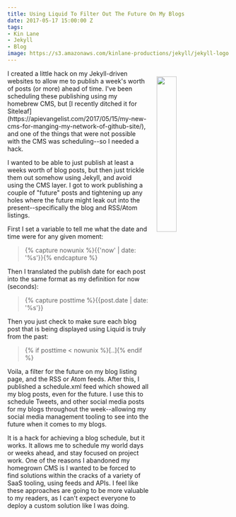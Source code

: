 ```yaml
---
title: Using Liquid To Filter Out The Future On My Blogs
date: 2017-05-17 15:00:00 Z
tags:
- Kin Lane
- Jekyll
- Blog
image: https://s3.amazonaws.com/kinlane-productions/jekyll/jekyll-logo.png
---
```


<p><img style="padding: 15px;" src="https://s3.amazonaws.com/kinlane-productions/jekyll/jekyll-logo.png" align="right" width="30%" /></p>
I created a little hack on my Jekyll-driven websites to allow me to publish a week's worth of posts (or more) ahead of time. I've been scheduling these publishing using my homebrew CMS, but [I recently ditched it for Siteleaf](https://apievangelist.com/2017/05/15/my-new-cms-for-manging-my-network-of-github-site/), and one of the things that were not possible with the CMS was scheduling--so I needed a hack.

I wanted to be able to just publish at least a weeks worth of blog posts, but then just trickle them out somehow using Jekyll, and avoid using the CMS layer. I got to work publishing a couple of "future" posts and tightening up any holes where the future might leak out into the present--specifically the blog and RSS/Atom listings.

First I set a variable to tell me what the date and time were for any given moment:

> {% capture nowunix %}{{&#x27;now&#x27; | date: &#x27;%s&#x27;}}{% endcapture %}

Then I translated the publish date for each post into the same format as my definition for now (seconds):

> {% capture posttime %}{{post.date | date: &#x27;%s&#x27;}}

Then you just check to make sure each blog post that is being displayed using Liquid is truly from the past:

> {% if posttime &#x3C; nowunix %}[..]{% endif %}

Voila, a filter for the future on my blog listing page, and the RSS or Atom feeds. After this, I published a schedule.xml feed which showed all my blog posts, even for the future. I use this to schedule Tweets, and other social media posts for my blogs throughout the week--allowing my social media management tooling to see into the future when it comes to my blogs.

It is a hack for achieving a blog schedule, but it works. It allows me to schedule my world days or weeks ahead, and stay focused on project work. One of the reasons I abandoned my homegrown CMS is I wanted to be forced to find solutions within the cracks of a variety of SaaS tooling, using feeds and APIs. I feel like these approaches are going to be more valuable to my readers, as I can't expect everyone to deploy a custom solution like I was doing.


